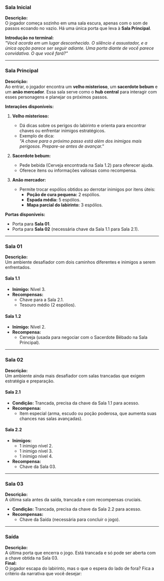 ### **Sala Inicial**

**Descrição:**  
O jogador começa sozinho em uma sala escura, apenas com o som de passos ecoando no vazio. Há uma única porta que leva à **Sala Principal**.

**Introdução no terminal:**  
_"Você acorda em um lugar desconhecido. O silêncio é assustador, e a única opção parece ser seguir adiante. Uma porta diante de você parece convidativa. O que você fará?"_

---

### **Sala Principal**

**Descrição:**  
Ao entrar, o jogador encontra um **velho misterioso**, um **sacerdote bebum** e um **anão mercador**. Essa sala serve como o **hub central** para interagir com esses personagens e planejar os próximos passos.

**Interações disponíveis:**

1. **Velho misterioso:**

   - Dá dicas sobre os perigos do labirinto e orienta para encontrar chaves ou enfrentar inimigos estratégicos.
   - Exemplo de dica:  
     _"A chave para o próximo passo está além dos inimigos mais perigosos. Prepare-se antes de avançar."_

2. **Sacerdote bebum:**

   - Pede bebida (Cerveja encontrada na Sala 1.2) para oferecer ajuda.
   - Oferece itens ou informações valiosas como recompensa.

3. **Anão mercador:**
   - Permite trocar espólios obtidos ao derrotar inimigos por itens úteis:
     - **Poção de cura pequena:** 2 espólios.
     - **Espada média:** 5 espólios.
     - **Mapa parcial do labirinto:** 3 espólios.

**Portas disponíveis:**

- Porta para **Sala 01**.
- Porta para **Sala 02** (necessária chave da Sala 1.1 para Sala 2.1).

---

### **Sala 01**

**Descrição:**  
Um ambiente desafiador com dois caminhos diferentes e inimigos a serem enfrentados.

#### **Sala 1.1**

- **Inimigo:** Nível 3.
- **Recompensas:**
  - Chave para a Sala 2.1.
  - Tesouro médio (2 espólios).

#### **Sala 1.2**

- **Inimigo:** Nível 2.
- **Recompensa:**
  - Cerveja (usada para negociar com o Sacerdote Bêbado na Sala Principal).

---

### **Sala 02**

**Descrição:**  
Um ambiente ainda mais desafiador com salas trancadas que exigem estratégia e preparação.

#### **Sala 2.1**

- **Condição:** Trancada, precisa da chave da Sala 1.1 para acesso.
- **Recompensa:**
  - Item especial (arma, escudo ou poção poderosa, que aumenta suas chances nas salas avançadas).

#### **Sala 2.2**

- **Inimigos:**
  - 1 inimigo nível 2.
  - 1 inimigo nível 3.
  - 1 inimigo nível 4.
- **Recompensa:**
  - Chave da Sala 03.

---

### **Sala 03**

**Descrição:**  
A última sala antes da saída, trancada e com recompensas cruciais.

- **Condição:** Trancada, precisa da chave da Sala 2.2 para acesso.
- **Recompensas:**
  - Chave da Saída (necessária para concluir o jogo).

---

### **Saída**

**Descrição:**  
A última porta que encerra o jogo. Está trancada e só pode ser aberta com a chave obtida na Sala 03.  
**Final:**  
O jogador escapa do labirinto, mas o que o espera do lado de fora? Fica a critério da narrativa que você desejar:
